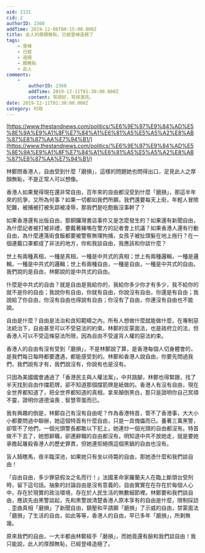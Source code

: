 ```yaml
---
aid: 2131
cid: 2
authorID: 2360
addTime: 2019-12-06T00:15:00.000Z
title: 此人的厚顏無恥，已經登峰造極了
tags:
    - 登峰
    - 已經
    - 造極
    - 顏無恥
    - 此人
comments:
    -
        authorID: 2360
        addTime: 2019-12-11T01:30:00.000Z
        content: 骂得好，骂得漂亮。
date: 2019-12-11T01:30:00.000Z
category: 时政
---
```


[https://www.thestandnews.com/politics/%E6%9E%97%E9%84%AD%E5%8E%9A%E9%A1%8F%E7%84%A1%E6%81%A5%E5%A5%A2%E8%AB%87%E8%87%AA%E7%94%B1/](https://www.thestandnews.com/politics/%E6%9E%97%E9%84%AD%E5%8E%9A%E9%A1%8F%E7%84%A1%E6%81%A5%E5%A5%A2%E8%AB%87%E8%87%AA%E7%94%B1/)

林鄭問香港人，自由受到什麼「磨損」，這樣的問題她也問得出口，足見此人之厚顏無恥，不是正常人可以想像。

香港人如果覺得現在還非常自由，百年來的自由都沒受到什麼「磨損」，那這半年來的抗爭，又所為何事？如果一切都如我們所願，我們還要每天上街，年輕人冒險犯難，被捕被打被失踪被凌辱，那我們是吃飽飯沒事幹了？

如果香港還有出版自由，那銅鑼灣書店事件又是怎麼發生的？如果還有新聞自由，為什麼記者被打被非禮，要戴著豬嘴在警方的記者會上抗議？如果香港人還有行動自由，為什麼連落街食飯都要被警察無理拘捕，女孩子被扯頭髮在地上拖行？在一個連戴口罩都成了非法的地方，你和我談自由，我應該和你談什麼？

世上有兩種真相，一種是真相，一種是中共式的真相；世上有兩種邏輯，一種是邏輯，一種是中共式的邏輯；世上有兩種自由，一種是自由，一種是中共式的自由。我們說的是自由，林鄭說的是中共式的自由。

什麼是中共式的自由？就是自由是我給你的，我給你多少你才有多少，我不給你的就不是你的自由；我說你有自由，你就有自由，你說沒有自由，你還是有自由；我說給了你自由，你沒有自由也得說有自由；你沒有了自由，你連沒有自由也不能說。

自由是什麼？自由是法治和良知範疇之內，所有人想做什麼就能做什麼，在專制惡法統治下，自由甚至可以不受惡法的約束。林鄭的反蒙面法，也是政府立的法，但香港人可以不受這條惡法所限，因為自由不受違背人權的惡法約束。

香港人的自由有沒有受到「磨損」，不是林鄭說了算，是香港每個人切身體會的，是我們每日每時都要遭遇，都能感受到的。林鄭和香港人說自由，你要先問過我們，我們說有才有，我們說沒有，你說有也是沒有。

只因為美國國會通過了「香港民主與人權法案」，中共跳腳，林鄭也得緊跟，找了半天找到自由作擋箭牌，卻不知道那個撐箭牌是紙做的。香港人有沒有自由，現在全世界都知道了，把全世界都知道的真相，拿來顛倒黑白，那只是證明你自己冥頑不靈，證明你道德淪喪﹑智慧零蛋而已。

我有興趣的倒是，林鄭自己有沒有自由呢？作為香港特首，管不了香港事，大大小小都要問過中聯辦，她這個特首有什麼自由，只是一具傀儡而已。養著三萬黑警，卻管不了他們，一個光頭警長都敢以下犯上，她連炒一個光頭的自由都沒有。特首做不下去了，她想辭職，卻連辭職的自由都沒有。明知道中共不放她走，就是要她承擔起屠殺香港人的歷史罪責，但她連拒絕揹這個黑鍋的自由也沒有。

盲人騎瞎馬，夜半臨深池，如果她只有坐以待斃的自由，那她憑什麼和我們談自由！

「自由自由，多少罪惡假汝之名而行！」法國革命家羅蘭夫人在臨上斷頭台受刑時，留下這句話。抽象的討論自由是沒有意義的，自由實實在在存在於每個人心中，存在於現實的政治環境，存在於人民生活的無數細節裡。林鄭要和我們談自由，應該先由黑警談起，先和黑警說清楚香港人原本享有的自由是什麼，限制採訪﹑歪曲真相「磨損」了新聞自由，鎮壓和平請願「磨損」了示威的自由，禁蒙面法「磨損」了生活的自由，如此等等，香港人的自由，早已多年「磨損」，所剩無幾。

原來我們的自由，一大半都由林鄭經手「磨損」，而她竟還有臉和我們談自由！我只能說，此人的厚顏無恥，已經登峰造極了。
